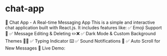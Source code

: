 # chat-app
📝 Chat App - A Real-time Messaging App  This is a simple and interactive chat application built with React.js. It includes features like: ✅ Emoji Support 🎉 ✅ Message Editing &amp; Deleting ✏️❌ ✅ Dark Mode &amp; Custom Background Themes 🌙🎨 ✅ Typing Indicator ⌨️ ✅ Sound Notifications 🔔 ✅ Auto Scroll for New Messages 📜  Live Demo: 
